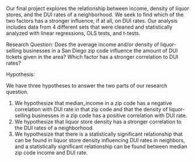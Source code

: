 Our final project explores the relationship between income, density of liquor stores, and the DUI rates of a neighborhood. We seek to find which of the two factors has a stronger influence, if at all, on DUI rates. Our analysis includes data from 4 different sets that were cleaned and statistically analyzed with linear regressions, OLS tests, and t-tests.

Research Question: Does the average income and/or density of liquor-selling businesses in a San Diego zip code influence the amount of DUI tickets given in the area? Which factor has a stronger correlation to DUI rates?

Hypothesis: 

We have three hypotheses to answer the two parts of our research question.

  1. We hypothesize that median_income in a zip code has a negative correlation with DUI rate in that zip code and that the        density of liquor-selling businesses in a zip code has a positive correlation with DUI rate.
  2. We hypothesize that liquor store density has a stronger correlation to the DUI rates of a neighborhood.
  3. We hypothesize that there is a statistically significant relationship that can be found in liquor store density  influencing DUI rates in neighbors, and a statistically significant relationship can be found between median zip code income and DUI rate. 
